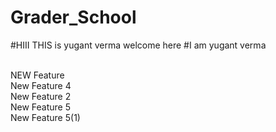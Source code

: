 # Grader_School
#HIII THIS is yugant verma welcome here
#I am yugant verma

<br> NEW Feature
<br> New Feature 4
<br> New Feature 2
<br> New Feature 5
<br> New Feature 5(1)

